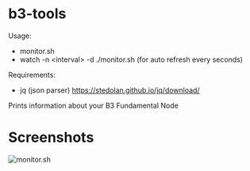 # b3-tools

Usage:
 * monitor.sh
 * watch -n \<interval\> -d ./monitor.sh (for auto refresh every <interval> seconds)

Requirements:
 * jq (json parser) https://stedolan.github.io/jq/download/

Prints information about your B3 Fundamental Node

# Screenshots
![monitor.sh](https://i.imgur.com/0n2gE9p.png)
